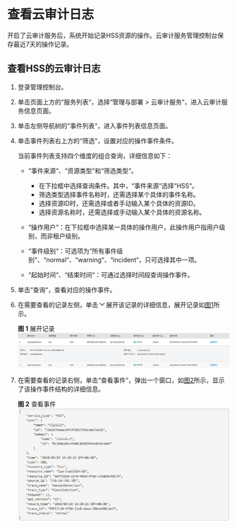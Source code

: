 # 查看云审计日志<a name="ZH-CN_TOPIC_0113390702"></a>

开启了云审计服务后，系统开始记录HSS资源的操作。云审计服务管理控制台保存最近7天的操作记录。

## 查看HSS的云审计日志<a name="section159610420302"></a>

1.  登录管理控制台。
2.  单击页面上方的“服务列表“，选择“管理与部署  \>  云审计服务“，进入云审计服务信息页面。
3.  单击左侧导航树的“事件列表“，进入事件列表信息页面。
4.  单击事件列表右上方的“筛选“，设置对应的操作事件条件。

    当前事件列表支持四个维度的组合查询，详细信息如下：

    -   “事件来源“、“资源类型“和“筛选类型“。
        -   在下拉框中选择查询条件。其中，“事件来源“选择“HSS“。
        -   筛选类型选择事件名称时，还需选择某个具体的事件名称。
        -   选择资源ID时，还需选择或者手动输入某个具体的资源ID。
        -   选择资源名称时，还需选择或手动输入某个具体的资源名称。

    -   “操作用户“：在下拉框中选择某一具体的操作用户，此操作用户指用户级别，而非租户级别。
    -   “事件级别“：可选项为“所有事件级别“、“normal“、“warning“、“incident“，只可选择其中一项。
    -   “起始时间“、“结束时间“：可通过选择时间段查询操作事件。

5.  单击“查询“，查看对应的操作事件。
6.  在需要查看的记录左侧，单击![](figures/下拉图标.png)展开该记录的详细信息，展开记录如[图1](#fig17669149112013)所示。

    **图 1**  展开记录<a name="fig17669149112013"></a>  
    ![](figures/展开记录.jpg "展开记录")

7.  在需要查看的记录右侧，单击“查看事件“，弹出一个窗口，如[图2](#fig9310171012116)所示，显示了该操作事件结构的详细信息。

    **图 2**  查看事件<a name="fig9310171012116"></a>  
    ![](figures/查看事件.jpg "查看事件")


